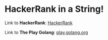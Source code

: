 # HackerRank in a String!

Link to **HackerRank**: [HackerRank](https://www.hackerrank.com/challenges/hackerrank-in-a-string/problem)

Link to **The Play Golang**: [play.golang.org](https://play.golang.org/p/pz4ciFFv_HW)